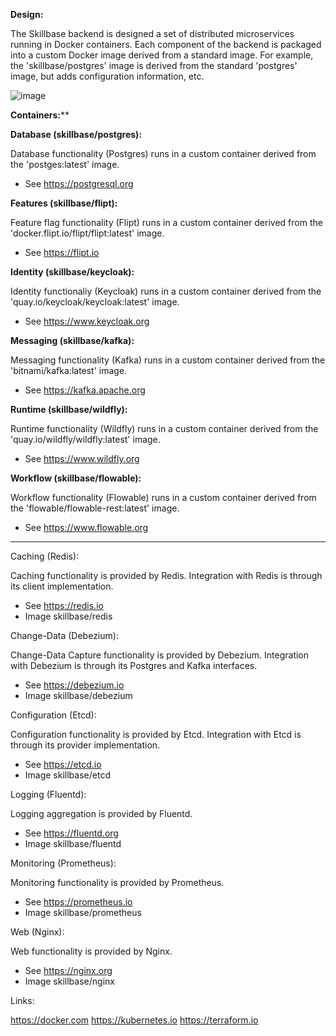 **Design:**

The Skillbase backend is designed a set of distributed microservices running in Docker containers. Each component of the backend is packaged into a custom Docker image derived from a standard image. For example, the 'skillbase/postgres' image is derived from the standard 'postgres' image, but adds configuration information, etc.

![image](https://github.com/stephenbuck/skillbase/assets/1750488/857efe62-18e9-4426-b38f-1d339c8b4a8c)

**Containers:****

**Database (skillbase/postgres):**

Database functionality (Postgres) runs in a custom container derived from the 'postges:latest' image.

* See https://postgresql.org

**Features (skillbase/flipt):**

Feature flag functionality (Flipt) runs in a custom container derived from the
'docker.flipt.io/flipt/flipt:latest' image.

* See https://flipt.io

**Identity (skillbase/keycloak):**

Identity functionaliy (Keycloak) runs in a custom container derived from the
'quay.io/keycloak/keycloak:latest' image.

* See https://www.keycloak.org

**Messaging (skillbase/kafka):**

Messaging functionality (Kafka) runs in a custom container derived from the 'bitnami/kafka:latest' image.

* See https://kafka.apache.org

**Runtime (skillbase/wildfly):**

Runtime functionality (Wildfly) runs in a custom container derived from the
'quay.io/wildfly/wildfly:latest' image.

* See https://www.wildfly.org

**Workflow (skillbase/flowable):**

Workflow functionality (Flowable) runs in a custom container derived from the
'flowable/flowable-rest:latest' image.

* See https://www.flowable.org

---

Caching (Redis):

Caching functionality is provided by Redis. Integration with Redis is through its client implementation.

* See https://redis.io
* Image skillbase/redis

Change-Data (Debezium):

Change-Data Capture functionality is provided by Debezium. Integration with Debezium is through its Postgres and Kafka interfaces.

* See https://debezium.io
* Image skillbase/debezium

Configuration (Etcd):

Configuration functionality is provided by Etcd. Integration with Etcd is through its provider implementation.

* See https://etcd.io
* Image skillbase/etcd

Logging (Fluentd):

Logging aggregation is provided by Fluentd.

* See https://fluentd.org
* Image skillbase/fluentd

Monitoring (Prometheus):

Monitoring functionality is provided by Prometheus.

* See https://prometheus.io
* Image skillbase/prometheus

Web (Nginx):

Web functionality is provided by Nginx.

* See https://nginx.org
* Image skillbase/nginx

Links:

https://docker.com
https://kubernetes.io
https://terraform.io
